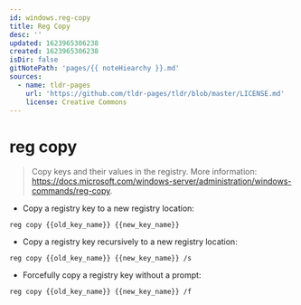 ```yaml
---
id: windows.reg-copy
title: Reg Copy
desc: ''
updated: 1623965306238
created: 1623965306238
isDir: false
gitNotePath: 'pages/{{ noteHiearchy }}.md'
sources:
  - name: tldr-pages
    url: 'https://github.com/tldr-pages/tldr/blob/master/LICENSE.md'
    license: Creative Commons
---
```

# reg copy

> Copy keys and their values in the registry.
> More information: <https://docs.microsoft.com/windows-server/administration/windows-commands/reg-copy>.

- Copy a registry key to a new registry location:

`reg copy {{old_key_name}} {{new_key_name}}`

- Copy a registry key recursively to a new registry location:

`reg copy {{old_key_name}} {{new_key_name}} /s`

- Forcefully copy a registry key without a prompt:

`reg copy {{old_key_name}} {{new_key_name}} /f`

